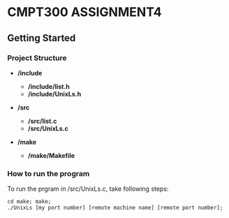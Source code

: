 # CMPT300 ASSIGNMENT4

## Getting Started
### Project Structure
* **/include**
	* **/include/list.h**
    * **/include/UnixLs.h**

* **/src**
	* **/src/list.c**
	* **/src/UnixLs.c**

* **/make**
	* **/make/Makefile**

### How to run the program
To run the prgram in /src/UnixLs.c, take following steps:

```
cd make; make;
./UnixLs [my port number] [remote machine name] [remote port number];
```